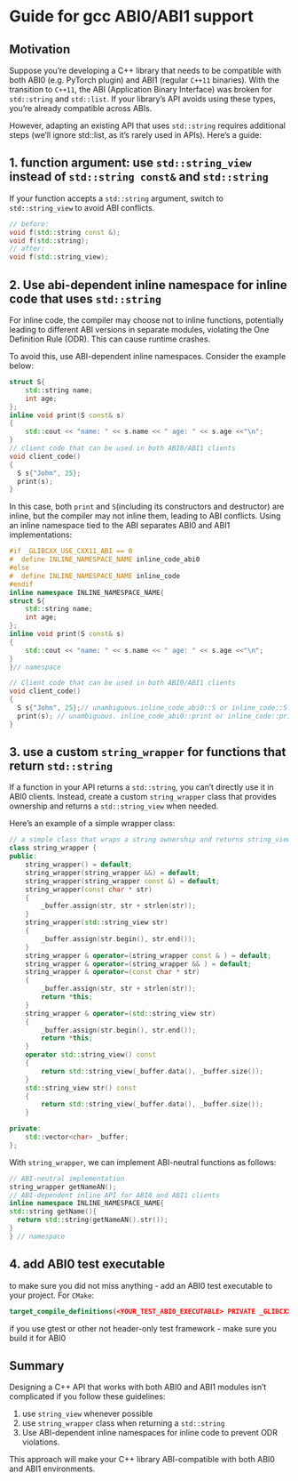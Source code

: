 # Guide for gcc ABI0/ABI1 support

## Motivation
Suppose you’re developing a C++ library that needs to be compatible with both ABI0 (e.g. PyTorch plugin) and ABI1 (regular `C++11` binaries). With the transition to `C++11`, the ABI (Application Binary Interface) was broken for `std::string` and `std::list`. If your library’s API avoids using these types, you’re already compatible across ABIs.

However, adapting an existing API that uses `std::string` requires additional steps (we’ll ignore std::list, as it’s rarely used in APIs). Here’s a guide:

## 1. function argument: use `std::string_view` instead of `std::string const&` and  `std::string`
If your function accepts a `std::string` argument, switch to `std::string_view` to avoid ABI conflicts.
```cpp
// before:
void f(std::string const &);
void f(std::string);
// after:
void f(std::string_view);
```

## 2. Use abi-dependent inline namespace for inline code that uses `std::string`
For inline code, the compiler may choose not to inline functions, potentially leading to different ABI versions in separate modules, violating the One Definition Rule (ODR). This can cause runtime crashes.

To avoid this, use ABI-dependent inline namespaces. Consider the example below:
```cpp
struct S{
    std::string name;
    int age;
};
inline void print(S const& s)
{
    std::cout << "name: " << s.name << " age: " << s.age <<"\n";
}
// client code that can be used in both ABI0/ABI1 clients 
void client_code()
{
  S s{"John", 25};
  print(s);
}
```
In this case, both `print` and `S`(including its constructors and destructor) are inline, but the compiler may not inline them, leading to ABI conflicts. Using an inline namespace tied to the ABI separates ABI0 and ABI1 implementations:

```cpp
#if _GLIBCXX_USE_CXX11_ABI == 0
#  define INLINE_NAMESPACE_NAME inline_code_abi0
#else
#  define INLINE_NAMESPACE_NAME inline_code
#endif
inline namespace INLINE_NAMESPACE_NAME{
struct S{
    std::string name;
    int age;
};
inline void print(S const& s)
{
    std::cout << "name: " << s.name << " age: " << s.age <<"\n";
}
}// namespace

// Client code that can be used in both ABI0/ABI1 clients
void client_code()
{
  S s{"John", 25};// unambiguous.inline_code_abi0::S or inline_code::S depending on ABI
  print(s); // unambiguous. inline_code_abi0::print or inline_code::print depending on ABI
}
```
## 3. use a custom `string_wrapper` for functions that return `std::string`
If a function in your API returns a `std::string`, you can’t directly use it in ABI0 clients. Instead, create a custom `string_wrapper` class that provides ownership and returns a `std::string_view` when needed.

Here’s an example of a simple wrapper class:
```cpp
// a simple class that wraps a string ownership and returns string_view on request
class string_wrapper {
public:
    string_wrapper() = default;
    string_wrapper(string_wrapper &&) = default;
    string_wrapper(string_wrapper const &) = default;
    string_wrapper(const char * str)
    {
        _buffer.assign(str, str + strlen(str));
    }
    string_wrapper(std::string_view str)
    {
        _buffer.assign(str.begin(), str.end());
    }
    string_wrapper & operator=(string_wrapper const & ) = default;
    string_wrapper & operator=(string_wrapper && ) = default;
    string_wrapper & operator=(const char * str)
    {
        _buffer.assign(str, str + strlen(str));
        return *this;
    }
    string_wrapper & operator=(std::string_view str)
    {
        _buffer.assign(str.begin(), str.end());
        return *this;
    }
    operator std::string_view() const
    {
        return std::string_view(_buffer.data(), _buffer.size());
    }
    std::string_view str() const
    {
        return std::string_view(_buffer.data(), _buffer.size());
    }

private:
    std::vector<char> _buffer;
};
```
With `string_wrapper`, we can implement ABI-neutral functions as follows:

```cpp
// ABI-neutral implementation
string_wrapper getNameAN();
// ABI-dependent inline API for ABI0 and ABI1 clients
inline namespace INLINE_NAMESPACE_NAME{
std::string getName(){
  return std::string(getNameAN().str());
}
} // namespace
```

## 4. add ABI0 test executable
to make sure you did not miss anything - add an ABI0 test executable to your project. For `CMake`:
```cmake
target_compile_definitions(<YOUR_TEST_ABI0_EXECUTABLE> PRIVATE _GLIBCXX_USE_CXX11_ABI=0)
```
if you use gtest or other not header-only test framework - make sure you build it for ABI0

## Summary
Designing a C++ API that works with both ABI0 and ABI1 modules isn’t complicated if you follow these guidelines:
1. use `string_view` whenever possible
2. use `string_wrapper` class when returning a `std::string`
3. Use ABI-dependent inline namespaces for inline code to prevent ODR violations.

This approach will make your C++ library ABI-compatible with both ABI0 and ABI1 environments.